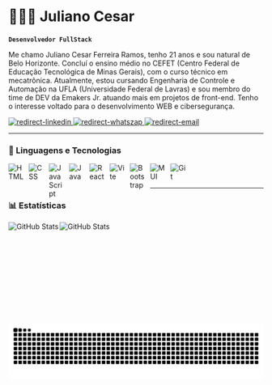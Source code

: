 # 👩🏻‍💻 Juliano Cesar

**`Desenvolvedor FullStack`**

Me chamo Juliano Cesar Ferreira Ramos, tenho 21 anos e sou natural de Belo Horizonte. Concluí o ensino médio no CEFET (Centro Federal de Educação Tecnológica de Minas Gerais), com o curso técnico em mecatrônica. Atualmente, estou cursando Engenharia de Controle e Automação na UFLA (Universidade Federal de Lavras) e sou membro do time de DEV da Emakers Jr. atuando mais em projetos de front-end. Tenho o interesse voltado para o desenvolvimento WEB e cibersegurança.

<p align="left">
    <a href="https://www.linkedin.com/in/juliano-cesar-32651b231">
        <img 
            alt="redirect-linkedin" 
            title="Perfil no linkedin" 
            src="https://custom-icon-badges.demolab.com/badge/-linkedin-blue?style=for-the-badge&logoColor=white&logo=linke"
        />
    </a>
    <a href="https://wa.me/553599147544">
        <img 
            alt="redirect-whatszap" 
            title="Contato pelo whatszap" 
            src="https://custom-icon-badges.demolab.com/badge/-contato-darkgreen?style=for-the-badge&logoColor=white&logo=phone"
        />
    </a> 
    <a href="mailto:julianocesarf.ramos@gmail.com">
        <img 
            alt="redirect-email" 
            title="Contato pelo e-mail" 
            src="https://custom-icon-badges.demolab.com/badge/-email-darkorange?style=for-the-badge&logoColor=white&logo=email"
        />
    </a>
</p>

---

### 👾 Linguagens e Tecnologias

<img 
    align="left" 
    alt="HTML"
    title="HTML" 
    width="30px" 
    style="padding-right: 10px;" 
    src="https://cdn.jsdelivr.net/gh/devicons/devicon@latest/icons/html5/html5-original.svg" 
/>
<img 
    align="left" 
    alt="CSS" 
    title="CSS"
    width="30px" 
    style="padding-right: 10px;" 
    src="https://cdn.jsdelivr.net/gh/devicons/devicon@latest/icons/css3/css3-original.svg" 
/>
<img 
    align="left" 
    alt="JavaScript" 
    title="JavaScript"
    width="30px" 
    style="padding-right: 10px;" 
    src="https://cdn.jsdelivr.net/gh/devicons/devicon@latest/icons/javascript/javascript-original.svg" 
/>

<img
    align="left"
    alt="Java"
    title="Java"
    width="30px"
    style="padding-right: 10px;"
    src="https://cdn.jsdelivr.net/gh/devicons/devicon@latest/icons/java/java-original.svg"
/>
<img 
    align="left" 
    alt="React"
    title="React" 
    width="30px" 
    style="padding-right: 10px;" 
    src="https://cdn.jsdelivr.net/gh/devicons/devicon@latest/icons/react/react-original.svg" 
/>
<img 
    align="left" 
    alt="Vite"
    title="Vite" 
    width="30px" 
    style="padding-right: 10px;" 
    src="https://cdn.jsdelivr.net/gh/devicons/devicon@latest/icons/vitejs/vitejs-original.svg" 
/>
<img 
    align="left" 
    alt="Bootstrap"
    title="Bootstrap" 
    width="30px" 
    style="padding-right: 10px;" 
    src="https://cdn.jsdelivr.net/gh/devicons/devicon@latest/icons/bootstrap/bootstrap-original.svg" 
/>
<img 
    align="left" 
    alt="MUI" 
    title="MUI"
    width="30px" 
    style="padding-right: 10px;" 
    src="https://cdn.jsdelivr.net/gh/devicons/devicon@latest/icons/materialui/materialui-original.svg" 
/>
<img 
    align="left" 
    alt="Git" 
    title="Git"
    width="30px" 
    style="padding-right: 10px;" 
    src="https://cdn.jsdelivr.net/gh/devicons/devicon@latest/icons/git/git-original.svg" 
/>
<br/>
<br/>

---

### 📊 Estatísticas

<p>
  <img 
    align="left" 
    alt="GitHub Stats" 
    height="200" 
    style="padding-right: 2px;" 
    src="https://github-readme-stats.vercel.app/api?username=alphafntz&show_icons=true&theme=tokyonight&include_all_commits=true&locale=pt-br" 
  />

<img 
      align="left" 
      alt="GitHub Stats" 
      height="200" 
      src="https://github-readme-stats.vercel.app/api/top-langs/?username=alphafntz&theme=tokyonight&layout=compact&custom_title=Tecnologias&langs_count=9" 
  />

</p>

###

<img src="https://raw.githubusercontent.com/AlphaFNTZ/AlphaFNTZ/output/snake.svg" alt="Snake animation" />

###
